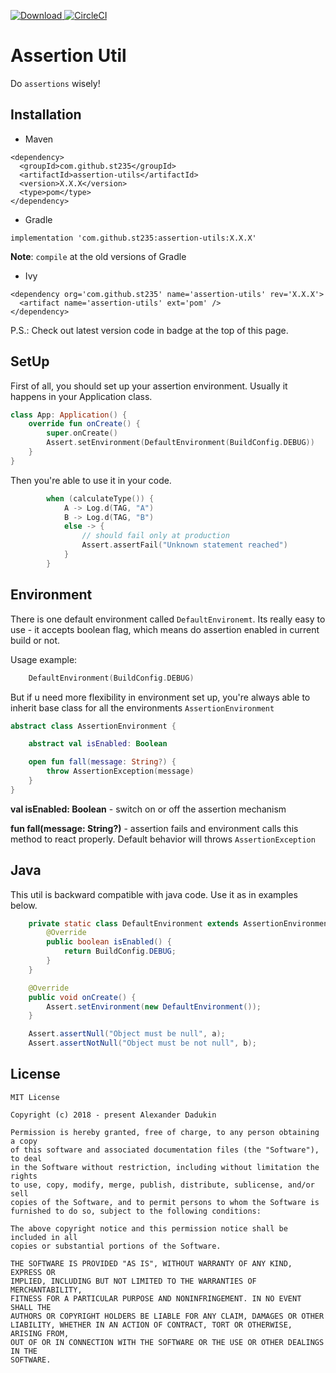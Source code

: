 [ ![Download](https://api.bintray.com/packages/st235/maven/assertion-utils/images/download.svg) ](https://bintray.com/st235/maven/assertion-utils/_latestVersion)
[![CircleCI](https://circleci.com/gh/st235/Assertion.svg?style=svg)](https://circleci.com/gh/st235/Assertion)

# Assertion Util

Do `assertions` wisely!

## Installation

- Maven
```
<dependency>
  <groupId>com.github.st235</groupId>
  <artifactId>assertion-utils</artifactId>
  <version>X.X.X</version>
  <type>pom</type>
</dependency>
```

- Gradle
```
implementation 'com.github.st235:assertion-utils:X.X.X'
```
**Note**: `compile` at the old versions of Gradle

- Ivy
```
<dependency org='com.github.st235' name='assertion-utils' rev='X.X.X'>
  <artifact name='assertion-utils' ext='pom' />
</dependency>
```

P.S.: Check out latest version code in badge at the top of this page.

## SetUp

First of all, you should set up your assertion environment.
Usually it happens in your Application class.

```kotlin
class App: Application() {
    override fun onCreate() {
        super.onCreate()
        Assert.setEnvironment(DefaultEnvironment(BuildConfig.DEBUG))
    }
}
```

Then you're able to use it in your code.

```kotlin
        when (calculateType()) {
            A -> Log.d(TAG, "A")
            B -> Log.d(TAG, "B")
            else -> {
                // should fail only at production
                Assert.assertFail("Unknown statement reached")
            }
        }
```

## Environment

There is one default environment called `DefaultEnvironemt`. Its really easy to use - it accepts boolean flag, 
which means do assertion enabled in current build or not.

Usage example:

```kotlin
    DefaultEnvironment(BuildConfig.DEBUG)
```

But if u need more flexibility in environment set up, you're always able to inherit base class for all
the environments `AssertionEnvironment`

```kotlin
abstract class AssertionEnvironment {

    abstract val isEnabled: Boolean

    open fun fall(message: String?) {
        throw AssertionException(message)
    }
}
```

**val isEnabled: Boolean** - switch on or off the assertion mechanism

**fun fall(message: String?)** - assertion fails and environment calls this method to react properly. Default behavior
will throws `AssertionException`

## Java

This util is backward compatible with java code. Use it as in examples below.

```java
    private static class DefaultEnvironment extends AssertionEnvironment {
        @Override
        public boolean isEnabled() {
            return BuildConfig.DEBUG;
        }
    }

    @Override
    public void onCreate() {
        Assert.setEnvironment(new DefaultEnvironment());
    }

    Assert.assertNull("Object must be null", a);
    Assert.assertNotNull("Object must be not null", b);
```

## License

```text
MIT License

Copyright (c) 2018 - present Alexander Dadukin

Permission is hereby granted, free of charge, to any person obtaining a copy
of this software and associated documentation files (the "Software"), to deal
in the Software without restriction, including without limitation the rights
to use, copy, modify, merge, publish, distribute, sublicense, and/or sell
copies of the Software, and to permit persons to whom the Software is
furnished to do so, subject to the following conditions:

The above copyright notice and this permission notice shall be included in all
copies or substantial portions of the Software.

THE SOFTWARE IS PROVIDED "AS IS", WITHOUT WARRANTY OF ANY KIND, EXPRESS OR
IMPLIED, INCLUDING BUT NOT LIMITED TO THE WARRANTIES OF MERCHANTABILITY,
FITNESS FOR A PARTICULAR PURPOSE AND NONINFRINGEMENT. IN NO EVENT SHALL THE
AUTHORS OR COPYRIGHT HOLDERS BE LIABLE FOR ANY CLAIM, DAMAGES OR OTHER
LIABILITY, WHETHER IN AN ACTION OF CONTRACT, TORT OR OTHERWISE, ARISING FROM,
OUT OF OR IN CONNECTION WITH THE SOFTWARE OR THE USE OR OTHER DEALINGS IN THE
SOFTWARE.
```
